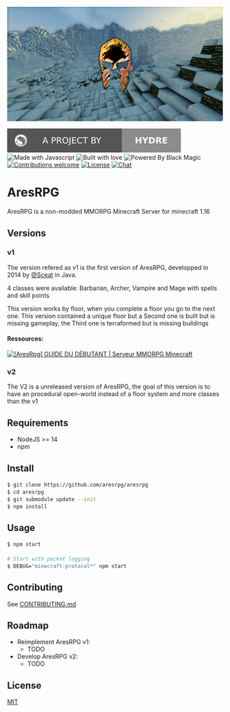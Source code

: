 ![banner](media/banner.jpg)

[![A Project By Hydre](https://raw.githubusercontent.com/HydreIO/artwork/master/badge/hydre.svg)](https://hydre.io)
![Made with Javascript](https://img.shields.io/badge/Made%20with-Javascript-%23f7df1e?style=for-the-badge)
![Built with love](https://img.shields.io/badge/Built%20With-%E2%99%A5-pink?style=for-the-badge)
![Powered By Black Magic](https://img.shields.io/badge/Powered%20By-Black%20Magic-blueviolet?style=for-the-badge)
[![Contributions welcome](https://img.shields.io/badge/contributions-welcome-blue.svg?style=for-the-badge)](CONTRIBUTING.md)
[![License](https://img.shields.io/badge/license-MIT-yellow.svg?style=for-the-badge)](https://choosealicense.com/licenses/mit/)
[![Chat](https://img.shields.io/discord/265104803531587584.svg?logo=discord&style=for-the-badge)](https://discord.gg/gaqrFT5)

# AresRPG

AresRPG is a non-modded MMORPG Minecraft Server for minecraft 1.16

## Versions

### v1

The version refered as v1 is the first version of AresRPG, developped in 2014 by [@Sceat](https://github.com/Sceat) in Java.

4 classes were available: Barbarian, Archer, Vampire and Mage with spells and skill points

This version works by floor, when you complete a floor you go to the next one.
This version contained a unique floor but a Second one is built but is missing gameplay, the Third one is terraformed but is missing buildings

#### Ressources:

[![[AresRpg] GUIDE DU DÉBUTANT | Serveur MMORPG Minecraft](https://img.youtube.com/vi/g4xb67Z5dxY/0.jpg)](https://www.youtube.com/watch?v=g4xb67Z5dxY)

### v2

The V2 is a unreleased version of AresRPG, the goal of this version is to have an procedural open-world instead
of a floor system and more classes than the v1

## Requirements

- NodeJS >= 14
- npm

## Install

```bash
$ git clone https://github.com/aresrpg/aresrpg
$ cd aresrpg
$ git submodule update --init
$ npm install
```

## Usage

```bash
$ npm start

# Start with packet logging
$ DEBUG="minecraft-protocol*" npm start
```

## Contributing

See [CONTRIBUTING.md](CONTRIBUTING.md)

## Roadmap

- Reimplement AresRPG v1:
  - TODO
- Develop AresRPG v2:
  - TODO

## License

[MIT](https://choosealicense.com/licenses/mit/)
